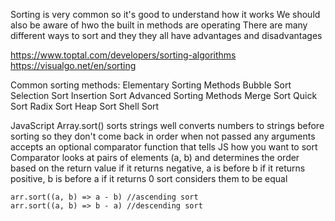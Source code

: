 Sorting is very common so it's good to understand how it works
We should also be aware of hwo the built in methods are operating
There are many different ways to sort and they they all have advantages and disadvantages

https://www.toptal.com/developers/sorting-algorithms
https://visualgo.net/en/sorting

Common sorting methods:
    Elementary Sorting Methods
        Bubble Sort
        Selection Sort
        Insertion Sort
    Advanced Sorting Methods
        Merge Sort
        Quick Sort
        Radix Sort
        Heap Sort
        Shell Sort

JavaScript Array.sort()
    sorts strings well
    converts numbers to strings before sorting so they don't come back in order when not passed any arguments
    accepts an optional comparator function that tells JS how you want to sort
    Comparator looks at pairs of elements (a, b) and determines the order based on the return value
    if it returns negative, a is before b
    if it returns positive, b is before a
    if it returns 0 sort considers them to be equal

    arr.sort((a, b) => a - b) //ascending sort
    arr.sort((a, b) => b - a) //descending sort